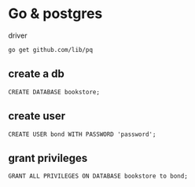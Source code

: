 # Go & postgres

driver
```
go get github.com/lib/pq
```

## create a db

```
CREATE DATABASE bookstore;
```

## create user
```
CREATE USER bond WITH PASSWORD 'password';
```

## grant privileges
```
GRANT ALL PRIVILEGES ON DATABASE bookstore to bond;
```
